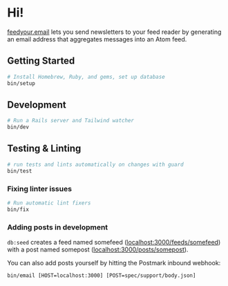 # Hi!

[feedyour.email](https://feedyour.email) lets you send newsletters to your feed reader by generating an email address that aggregates messages into an Atom feed.

## Getting Started

``` sh
# Install Homebrew, Ruby, and gems, set up database
bin/setup
```

## Development

```sh
# Run a Rails server and Tailwind watcher
bin/dev
```

## Testing & Linting

```sh
# run tests and lints automatically on changes with guard
bin/test
```

### Fixing linter issues

```sh
# Run automatic lint fixers
bin/fix
```

### Adding posts in development

`db:seed` creates a feed named somefeed ([localhost:3000/feeds/somefeed](http://localhost:3000/feeds/somefeed)) with a post named somepost ([localhost:3000/posts/somepost](http://localhost:3000/posts/somepost)).

You can also add posts yourself by hitting the Postmark inbound webhook:

```
bin/email [HOST=localhost:3000] [POST=spec/support/body.json]
```
